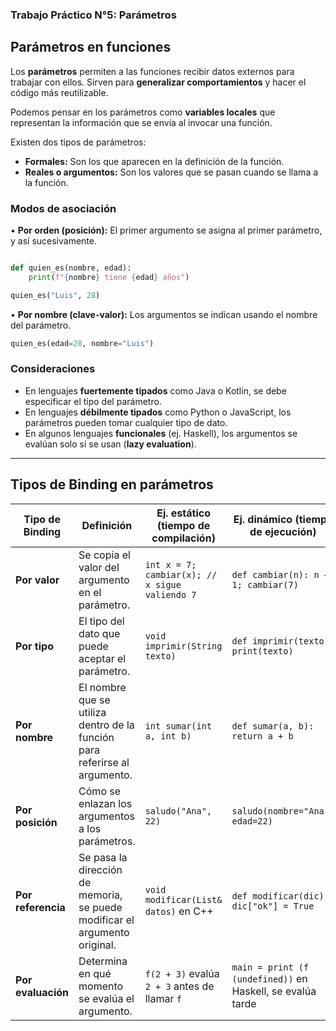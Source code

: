 ### Trabajo Práctico N°5: Parámetros

## Parámetros en funciones

Los **parámetros** permiten a las funciones recibir datos externos para trabajar con ellos. Sirven para **generalizar comportamientos** y hacer el código más reutilizable.

Podemos pensar en los parámetros como **variables locales** que representan la información que se envía al invocar una función.

Existen dos tipos de parámetros:
- **Formales:** Son los que aparecen en la definición de la función.
- **Reales o argumentos:** Son los valores que se pasan cuando se llama a la función.

### Modos de asociación

• **Por orden (posición):** El primer argumento se asigna al primer parámetro, y así sucesivamente.

```python

def quien_es(nombre, edad):
    print(f"{nombre} tiene {edad} años")

quien_es("Luis", 28)
```

• **Por nombre (clave-valor):** Los argumentos se indican usando el nombre del parámetro.

```python
quien_es(edad=28, nombre="Luis")
```

### Consideraciones

- En lenguajes **fuertemente tipados** como Java o Kotlin, se debe especificar el tipo del parámetro.
- En lenguajes **débilmente tipados** como Python o JavaScript, los parámetros pueden tomar cualquier tipo de dato.
- En algunos lenguajes **funcionales** (ej. Haskell), los argumentos se evalúan solo si se usan (**lazy evaluation**).

---

## Tipos de Binding en parámetros

| **Tipo de Binding**                             | **Definición**                                                                        | **Ej. estático (tiempo de compilación)**               | **Ej. dinámico (tiempo de ejecución)**                     |  
|--------------------------------------------------|----------------------------------------------------------------------------------------|--------------------------------------------------------|------------------------------------------------------------|
| **Por valor**                             | Se copia el valor del argumento en el parámetro.                                       | `int x = 7; cambiar(x); // x sigue valiendo 7`         | `def cambiar(n): n += 1; cambiar(7)`                       |
| **Por tipo**                                     | El tipo del dato que puede aceptar el parámetro.                                       | `void imprimir(String texto)`                          | `def imprimir(texto): print(texto)`                       |
| **Por nombre**                                   | El nombre que se utiliza dentro de la función para referirse al argumento.             | `int sumar(int a, int b)`                              | `def sumar(a, b): return a + b`                           |
| **Por posición**                          | Cómo se enlazan los argumentos a los parámetros.                                       | `saludo("Ana", 22)`                                    | `saludo(nombre="Ana", edad=22)`                           |
| **Por referencia**                               | Se pasa la dirección de memoria, se puede modificar el argumento original.             | `void modificar(List& datos)` en C++                   | `def modificar(dic): dic["ok"] = True`                    |
| **Por evaluación**                               | Determina en qué momento se evalúa el argumento.                                       | `f(2 + 3)` evalúa `2 + 3` antes de llamar `f`          | `main = print (f (undefined))` en Haskell, se evalúa tarde |
